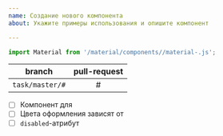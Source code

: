 ```yaml
---
name: Создание нового компонента
about: Укажите примеры использования и опишите компонент

---
```


```js
import Material from '/material/components//material-.js';
```
|       branch      | pull-request |
| :---------------: | :----------: |
| `task/master/#`   | #            |

- [ ] Компонент для
- [ ] Цвета оформления зависят от
- [ ] `disabled`-атрибут
